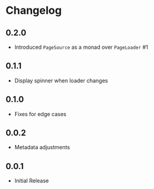 # Changelog

## 0.2.0

- Introduced `PageSource` as a monad over `PageLoader` #1

## 0.1.1

- Display spinner when loader changes

## 0.1.0

- Fixes for edge cases

## 0.0.2

- Metadata adjustments

## 0.0.1

- Initial Release
